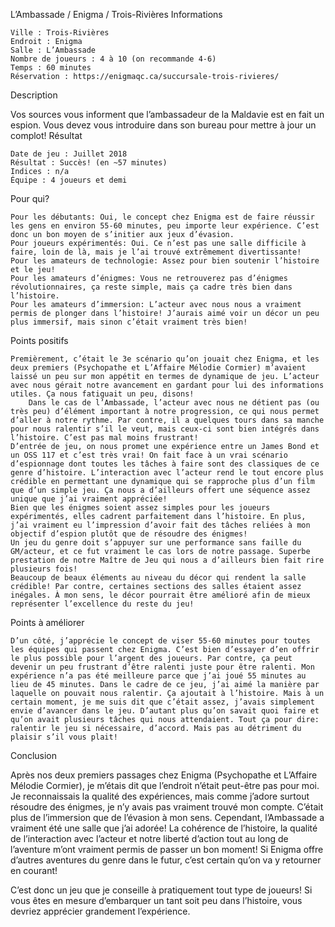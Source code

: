 
L’Ambassade / Enigma / Trois-Rivières
Informations

    Ville : Trois-Rivières
    Endroit : Enigma
    Salle : L’Ambassade
    Nombre de joueurs : 4 à 10 (on recommande 4-6)
    Temps : 60 minutes
    Réservation : https://enigmaqc.ca/succursale-trois-rivieres/

 
Description

Vos sources vous informent que l’ambassadeur de la Maldavie est en fait un espion. Vous devez vous introduire dans son bureau pour mettre à jour un complot!
Résultat

    Date de jeu : Juillet 2018
    Résultat : Succès! (en ~57 minutes)
    Indices : n/a
    Équipe : 4 joueurs et demi

Pour qui?

    Pour les débutants: Oui, le concept chez Enigma est de faire réussir les gens en environ 55-60 minutes, peu importe leur expérience. C’est donc un bon moyen de s’initier aux jeux d’évasion.
    Pour joueurs expérimentés: Oui. Ce n’est pas une salle difficile à faire, loin de là, mais je l’ai trouvé extrêmement divertissante!
    Pour les amateurs de technologie: Assez pour bien soutenir l’histoire et le jeu!
    Pour les amateurs d’énigmes: Vous ne retrouverez pas d’énigmes révolutionnaires, ça reste simple, mais ça cadre très bien dans l’histoire.
    Pour les amateurs d’immersion: L’acteur avec nous nous a vraiment permis de plonger dans l’histoire! J’aurais aimé voir un décor un peu plus immersif, mais sinon c’était vraiment très bien!

Points positifs

    Premièrement, c’était le 3e scénario qu’on jouait chez Enigma, et les deux premiers (Psychopathe et L’Affaire Mélodie Cormier) m’avaient laissé un peu sur mon appétit en termes de dynamique de jeu. L’acteur avec nous gérait notre avancement en gardant pour lui des informations utiles. Ça nous fatiguait un peu, disons!
        Dans le cas de l’Ambassade, l’acteur avec nous ne détient pas (ou très peu) d’élément important à notre progression, ce qui nous permet d’aller à notre rythme. Par contre, il a quelques tours dans sa manche pour nous ralentir s’il le veut, mais ceux-ci sont bien intégrés dans l’histoire. C’est pas mal moins frustrant!
    D’entrée de jeu, on nous promet une expérience entre un James Bond et un OSS 117 et c’est très vrai! On fait face à un vrai scénario d’espionnage dont toutes les tâches à faire sont des classiques de ce genre d’histoire. L’interaction avec l’acteur rend le tout encore plus crédible en permettant une dynamique qui se rapproche plus d’un film que d’un simple jeu. Ça nous a d’ailleurs offert une séquence assez unique que j’ai vraiment appréciée!
    Bien que les énigmes soient assez simples pour les joueurs expérimentés, elles cadrent parfaitement dans l’histoire. En plus, j’ai vraiment eu l’impression d’avoir fait des tâches reliées à mon objectif d’espion plutôt que de résoudre des énigmes!
    Un jeu du genre doit s’appuyer sur une performance sans faille du GM/acteur, et ce fut vraiment le cas lors de notre passage. Superbe prestation de notre Maître de Jeu qui nous a d’ailleurs bien fait rire plusieurs fois!
    Beaucoup de beaux éléments au niveau du décor qui rendent la salle crédible! Par contre, certaines sections des salles étaient assez inégales. À mon sens, le décor pourrait être amélioré afin de mieux représenter l’excellence du reste du jeu!

Points à améliorer

    D’un côté, j’apprécie le concept de viser 55-60 minutes pour toutes les équipes qui passent chez Enigma. C’est bien d’essayer d’en offrir le plus possible pour l’argent des joueurs. Par contre, ça peut devenir un peu frustrant d’être ralenti juste pour être ralenti. Mon expérience n’a pas été meilleure parce que j’ai joué 55 minutes au lieu de 45 minutes. Dans le cadre de ce jeu, j’ai aimé la manière par laquelle on pouvait nous ralentir. Ça ajoutait à l’histoire. Mais à un certain moment, je me suis dit que c’était assez, j’avais simplement envie d’avancer dans le jeu. D’autant plus qu’on savait quoi faire et qu’on avait plusieurs tâches qui nous attendaient. Tout ça pour dire: ralentir le jeu si nécessaire, d’accord. Mais pas au détriment du plaisir s’il vous plait!

Conclusion

Après nos deux premiers passages chez Enigma (Psychopathe et L’Affaire Mélodie Cormier), je m’étais dit que l’endroit n’était peut-être pas pour moi. Je reconnaissais la qualité des expériences, mais comme j’adore surtout résoudre des énigmes, je n’y avais pas vraiment trouvé mon compte. C’était plus de l’immersion que de l’évasion à mon sens. Cependant, l’Ambassade a vraiment été une salle que j’ai adorée! La cohérence de l’histoire, la qualité de l’interaction avec l’acteur et notre liberté d’action tout au long de l’aventure m’ont vraiment permis de passer un bon moment! Si Enigma offre d’autres aventures du genre dans le futur, c’est certain qu’on va y retourner en courant!

C’est donc un jeu que je conseille à pratiquement tout type de joueurs! Si vous êtes en mesure d’embarquer un tant soit peu dans l’histoire, vous devriez apprécier grandement l’expérience.

